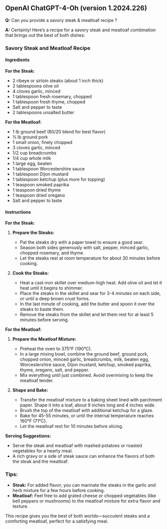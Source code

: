 
## OpenAI ChatGPT-4-Oh (version 1.2024.226)

**Q:** Can you provide a savory steak & meatloaf recipe ?

**A:** Certainly! Here’s a recipe for a savory steak and meatloaf combination that brings out the best of both dishes:

### Savory Steak and Meatloaf Recipe

#### Ingredients

**For the Steak:**
- 2 ribeye or sirloin steaks (about 1 inch thick)
- 2 tablespoons olive oil
- 4 cloves garlic, minced
- 1 tablespoon fresh rosemary, chopped
- 1 tablespoon fresh thyme, chopped
- Salt and pepper to taste
- 2 tablespoons unsalted butter

**For the Meatloaf:**
- 1 lb ground beef (80/20 blend for best flavor)
- ½ lb ground pork
- 1 small onion, finely chopped
- 3 cloves garlic, minced
- 1/2 cup breadcrumbs
- 1/4 cup whole milk
- 1 large egg, beaten
- 1 tablespoon Worcestershire sauce
- 1 tablespoon Dijon mustard
- 1 tablespoon ketchup (plus more for topping)
- 1 teaspoon smoked paprika
- 1 teaspoon dried thyme
- 1 teaspoon dried oregano
- Salt and pepper to taste

#### Instructions

**For the Steak:**

1. **Prepare the Steaks:**
   - Pat the steaks dry with a paper towel to ensure a good sear.
   - Season both sides generously with salt, pepper, minced garlic, chopped rosemary, and thyme.
   - Let the steaks rest at room temperature for about 30 minutes before cooking.

2. **Cook the Steaks:**
   - Heat a cast-iron skillet over medium-high heat. Add olive oil and let it heat until it begins to shimmer.
   - Place the steaks in the skillet and sear for 3-4 minutes on each side, or until a deep brown crust forms.
   - In the last minute of cooking, add the butter and spoon it over the steaks to baste them.
   - Remove the steaks from the skillet and let them rest for at least 5 minutes before serving.

**For the Meatloaf:**

1. **Prepare the Meatloaf Mixture:**
   - Preheat the oven to 375°F (190°C).
   - In a large mixing bowl, combine the ground beef, ground pork, chopped onion, minced garlic, breadcrumbs, milk, beaten egg, Worcestershire sauce, Dijon mustard, ketchup, smoked paprika, thyme, oregano, salt, and pepper.
   - Mix everything until just combined. Avoid overmixing to keep the meatloaf tender.

2. **Shape and Bake:**
   - Transfer the meatloaf mixture to a baking sheet lined with parchment paper. Shape it into a loaf, about 9 inches long and 4 inches wide.
   - Brush the top of the meatloaf with additional ketchup for a glaze.
   - Bake for 45-55 minutes, or until the internal temperature reaches 160°F (71°C).
   - Let the meatloaf rest for 10 minutes before slicing.

**Serving Suggestions:**
- Serve the steak and meatloaf with mashed potatoes or roasted vegetables for a hearty meal.
- A rich gravy or a side of steak sauce can enhance the flavors of both the steak and the meatloaf.

### Tips:
- **Steak:** For added flavor, you can marinate the steaks in the garlic and herb mixture for a few hours before cooking.
- **Meatloaf:** Feel free to add grated cheese or chopped vegetables (like bell peppers or mushrooms) to the meatloaf mixture for extra flavor and texture.

This recipe gives you the best of both worlds—succulent steaks and a comforting meatloaf, perfect for a satisfying meal.
